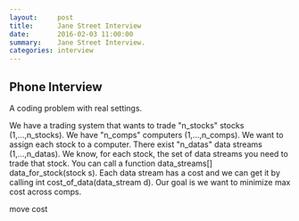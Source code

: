 ```yaml
---
layout:     post
title:      Jane Street Interview 
date:       2016-02-03 11:00:00
summary:    Jane Street Interview.
categories: interview 
---
```



## Phone Interview

A coding problem with real settings. 

We have a trading system that wants to trade "n_stocks" stocks (1,...,n_stocks). We have "n_comps" computers (1,...,n_comps). We want to assign each stock to a computer. There exist "n_datas" data streams (1,...,n_datas). We know, for each stock, the set of data streams you need to trade that stock. You can call a function
data_streams[] data_for_stock(stock s). Each data stream has a cost and we can get it by calling int cost_of_data(data_stream d). Our goal is we want to minimize max cost across comps. 

move
cost
